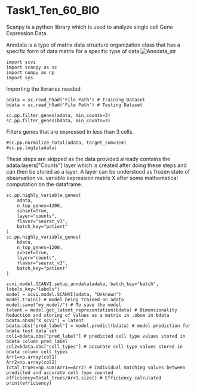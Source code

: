 # Task1_Ten_60_BIO
Scanpy is a python library which is used to analyze single cell Gene Expression Data.

Anndata is a type of matrix data structure organization class that has a specific form of data matrix for a specific type of data 
![Anndata_str](https://user-images.githubusercontent.com/99180702/193336621-2d53ca6c-e8bc-4682-a0a8-df23859d6621.png)

```
import scvi
import scanpy as sc
import numpy as np
import sys
```

Importing the libraries needed

```
adata = sc.read_h5ad('File Path') # Training Dataset
bdata = sc.read_h5ad('File Path') # Testing Dataset
```

```
sc.pp.filter_genes(adata, min_counts=3)
sc.pp.filter_genes(bdata, min_counts=3)
```
Filters genes that are expressed in less than 3 cells.

```
#sc.pp.normalize_total(adata, target_sum=1e4)
#sc.pp.log1p(adata)
```
These steps are skipped as the data provided already contains the adata.layers["Counts"] layer which is created after doing these steps and can then be stored as a layer. A layer can be understood as frozen state of observation vs. variable expression matrix X after some mathematical computation on the dataframe. 

```
sc.pp.highly_variable_genes(
    adata,
    n_top_genes=1200,
    subset=True,
    layer="counts",
    flavor="seurat_v3",
    batch_key="patient"
)
sc.pp.highly_variable_genes(
    bdata,
    n_top_genes=1200,
    subset=True,
    layer="counts",
    flavor="seurat_v3",
    batch_key="patient"
)
```

```
scvi.model.SCANVI.setup_anndata(adata, batch_key="batch", labels_key="labels")
model = scvi.model.SCANVI(adata, "Unknown")
model.train() # model being trained on adata 
model.save("my_model/") # To save the model
latent = model.get_latent_representation(bdata) # Dimensionality Reduction and storing of values as a matrix in .obsm in bdata
bdata.obsm["X_scVI"] = latent
bdata.obs["pred_label"] = model.predict(bdata) # model prediction for bdata test data set
col1=bdata.obs["pred_label"] # predicted cell type values stored in bdata column pred_label
col2=bdata.obs["cell_types"] # accurate cell type values stored in bdata column cell_types
Arr1=np.array(col1) 
Arr2=np.array(col2)
Total_trues=np.sum(Arr1==Arr2) # Individual matching values between predicted and accurate cell type counted
efficiency=Total_trues/Arr1.size() # Efficiency calculated
print(efficiency)
```
